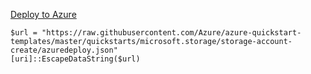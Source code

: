 [Deploy to Azure](https://docs.microsoft.com/en-us/azure/azure-resource-manager/templates/deploy-to-azure-button)

```
$url = "https://raw.githubusercontent.com/Azure/azure-quickstart-templates/master/quickstarts/microsoft.storage/storage-account-create/azuredeploy.json"
[uri]::EscapeDataString($url)
```
